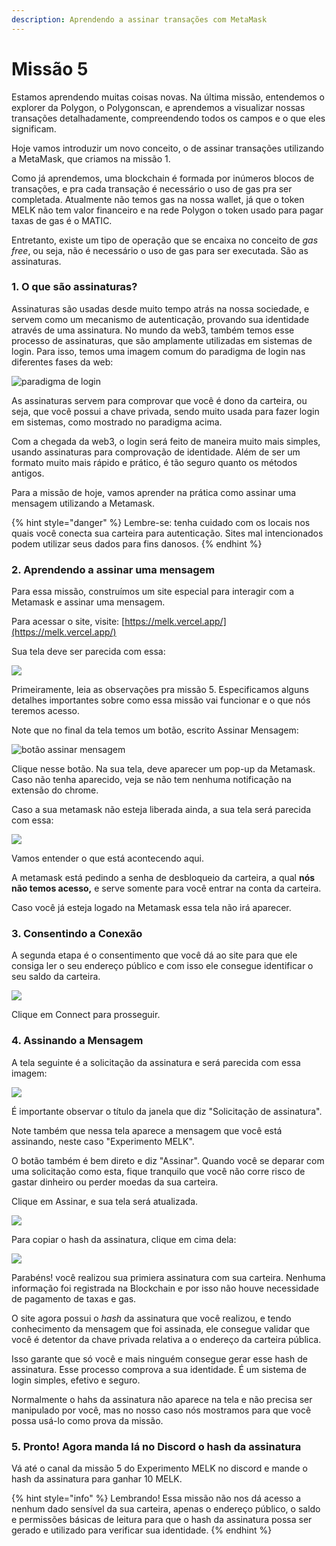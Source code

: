 ```yaml
---
description: Aprendendo a assinar transações com MetaMask
---
```


# Missão 5

Estamos aprendendo muitas coisas novas. Na última missão, entendemos o explorer da Polygon, o Polygonscan, e aprendemos a visualizar nossas transações detalhadamente, compreendendo todos os campos e o que eles significam.&#x20;

Hoje vamos introduzir um novo conceito, o de assinar transações utilizando a MetaMask, que criamos na missão 1.

Como já aprendemos, uma blockchain é formada por inúmeros blocos de transações, e pra cada transação é necessário o uso de gas pra ser completada. Atualmente não temos gas na nossa wallet, já que o token MELK não tem valor financeiro e na rede Polygon o token usado para pagar taxas de gas é o MATIC.

Entretanto, existe um tipo de operação que se encaixa no conceito de _gas free_, ou seja, não é necessário o uso de gas para ser executada. São as assinaturas.

### 1. O que são assinaturas?

Assinaturas são usadas desde muito tempo atrás na nossa sociedade, e servem como um mecanismo de autenticação, provando sua identidade através de uma assinatura. No mundo da web3, também temos esse processo de assinaturas, que são amplamente utilizadas em sistemas de login. Para isso, temos uma imagem comum do paradigma de login nas diferentes fases da web:

![paradigma de login](<../.gitbook/assets/image (13) (1).png>)

As assinaturas servem para comprovar que você é dono da carteira, ou seja, que você possui a chave privada, sendo muito usada para fazer login em sistemas, como mostrado no paradigma acima.

Com a chegada da web3, o login será feito de maneira muito mais simples, usando assinaturas para comprovação de identidade. Além de ser um formato muito mais rápido e prático, é tão seguro quanto os métodos antigos.

Para a missão de hoje, vamos aprender na prática como assinar uma mensagem utilizando a Metamask.

{% hint style="danger" %}
Lembre-se: tenha cuidado com os locais nos quais você conecta sua carteira para autenticação. Sites mal intencionados podem utilizar seus dados para fins danosos.
{% endhint %}

### 2. Aprendendo a assinar uma mensagem

Para essa missão, construímos um site especial para interagir com a Metamask e assinar uma mensagem.

Para acessar o site, visite: [https://melk.vercel.app/](https://melk.vercel.app/)

Sua tela deve ser parecida com essa:&#x20;

![](<../.gitbook/assets/image (22) (1).png>)

Primeiramente, leia as observações pra missão 5. Especificamos alguns detalhes importantes sobre como essa missão vai funcionar e o que nós teremos acesso.

Note que no final da tela temos um botão, escrito Assinar Mensagem:

![botão assinar mensagem](../.gitbook/assets/button.jpg)

Clique nesse botão. Na sua tela, deve aparecer um pop-up da Metamask. Caso não tenha aparecido, veja se não tem nenhuma notificação na extensão do chrome.

Caso a sua metamask não esteja liberada ainda, a sua tela será parecida com essa:

![](<../.gitbook/assets/image (4).png>)

Vamos entender o que está acontecendo aqui.

A metamask está pedindo a senha de desbloqueio da carteira, a qual **nós não temos acesso,**  e serve somente para você entrar na conta da carteira.

Caso você já esteja logado na Metamask essa tela não irá aparecer.

### 3. Consentindo a Conexão

A segunda etapa é o consentimento que você dá ao site para que ele consiga ler o seu endereço público e com isso ele consegue identificar o seu saldo da carteira.

![](../.gitbook/assets/metamask.jpg)

Clique em Connect para prosseguir.

### 4. Assinando a Mensagem

A tela seguinte é a solicitação da assinatura e será parecida com essa imagem:

![](<../.gitbook/assets/image (24) (2).png>)

É importante observar o título da janela que diz "Solicitação de assinatura".&#x20;

Note também que nessa tela aparece a mensagem que você está assinando, neste caso "Experimento MELK".

O botão também é bem direto e diz "Assinar". Quando você se deparar com uma solicitação como esta, fique tranquilo que você não corre risco de gastar dinheiro ou perder moedas da sua carteira.

Clique em Assinar, e sua tela será atualizada.

![](<../.gitbook/assets/image (10) (1).png>)

Para copiar o hash da assinatura, clique em cima dela:

![](<../.gitbook/assets/image (5).png>)

Parabéns! você realizou sua primiera assinatura com sua carteira. Nenhuma informação foi registrada na Blockchain e por isso não houve necessidade de pagamento de taxas e gas.

O site agora possui o _hash_ da assinatura que você realizou, e tendo conhecimento da mensagem que foi assinada, ele consegue validar que você é detentor da chave privada relativa a o endereço da carteira pública.

Isso garante que só você e mais ninguém consegue gerar esse hash de assinatura. Esse processo comprova a sua identidade. É um sistema de login simples, efetivo e seguro.

Normalmente o hahs da assinatura não aparece na tela e não precisa ser manipulado por você, mas no nosso caso nós mostramos para que você possa usá-lo como prova da missão.

### 5. Pronto! Agora manda lá no Discord o hash da assinatura

Vá até o canal da missão 5 do Experimento MELK no discord e mande o hash da assinatura para ganhar 10 MELK.

{% hint style="info" %}
Lembrando! Essa missão não nos dá acesso a nenhum dado sensível da sua carteira, apenas o endereço público, o saldo e permissões básicas de leitura para que o hash da assinatura possa ser gerado e utilizado para verificar sua identidade.
{% endhint %}
